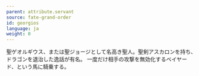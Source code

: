```yaml
---
parent: attribute.servant
source: fate-grand-order
id: georgios
language: ja
weight: 0
---
```


聖ゲオルギウス、または聖ジョージとして名高き聖人。聖剣アスカロンを持ち、ドラゴンを退治した逸話が有名。
一度だけ相手の攻撃を無効化するベイヤード、という馬に騎乗する。
